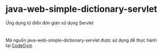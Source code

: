 # java-web-simple-dictionary-servlet
Ứng dụng từ điển đơn giản sử dụng Servlet

#
Mã nguồn java-web-simple-dictionary-servlet được sử dụng để thực hành tại [CodeGym](https://codegym.vn)
